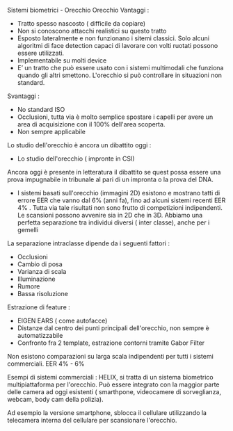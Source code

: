Sistemi biometrici - Orecchio
Orecchio
Vantaggi :
- Tratto spesso nascosto ( difficile da copiare)
- Non si conoscono attacchi realistici su questo tratto
- Esposto lateralmente e non funzionano i sitemi classici. Solo alcuni algoritmi di face detection capaci di lavorare con volti ruotati possono essere utilizzati.
- Implementabile su molti device
- E’ un tratto che può essere usato con i sistemi multimodali che funziona quando gli altri smettono. L'orecchio si può controllare in situazioni non standard.

Svantaggi :
- No standard ISO
- Occlusioni, tutta via è molto semplice spostare i capelli per avere un area di acquisizione con il 100% dell'area scoperta.
- Non sempre applicabile

Lo studio dell'orecchio è ancora un dibattito oggi :
- Lo studio dell'orecchio ( impronte in CSI)

Ancora oggi è presente in letteratura il dibattito se quest possa essere una prova impugnabile in tribunale al pari di un impronta o la prova del DNA.

- I sistemi basati sull'orecchio (immagini 2D) esistono e mostrano tatti di errore EER che vanno dal 6% (anni fa), fino ad alcuni sistemi recenti EER 4% . Tutta via tale risultati non sono frutto di competizioni indipendenti.
Le scansioni possono avvenire sia in 2D che in 3D.
Abbiamo una perfetta separazione tra individui diversi ( inter classe), anche per i gemelli

La separazione intraclasse dipende da i seguenti fattori :
- Occlusioni
- Cambio di posa
- Varianza di scala
- Illuminazione
- Rumore
- Bassa risoluzione

Estrazione di feature :
- EIGEN EARS ( come autofacce)
- Distanze dal centro dei punti principali dell'orecchio, non sempre è automatizzabile
- Confronto fra 2 template, estrazione contorni tramite Gabor Filter

Non esistono comparazioni su larga scala indipendenti per tutti i sistemi commerciali. EER 4% - 6%

Esempi di sistemi commerciali :
HELIX, si tratta di un sistema biometrico multipiattaforma per l'orecchio. Può essere integrato con la maggior parte delle camera ad oggi esistenti ( smarthpone, videocamere di sorveglianza, webcam, body cam della polizia).

Ad esempio la versione smartphone, sblocca il cellulare utilizzando la telecamera interna del cellulare per scansionare l'orecchio.